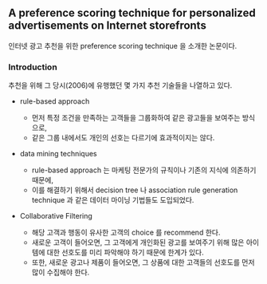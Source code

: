 ## A preference scoring technique for personalized advertisements on Internet storefronts

 인터넷 광고 추천을 위한  preference scoring technique  을 소개한 논문이다.
 
 ###  Introduction
 
  추천을 위해 그 당시(2006)에 유행했던 몇 가지 추천 기술들을 나열하고 있다. 
  
  * rule-based approach
    * 먼저 특정 조건을 만족하는 고객들을 그룹화하여 같은 광고들을 보여주는 방식으로, 
    * 같은 그룹 내에서도 개인의 선호는 다르기에 효과적이지는 않다. 
  
  * data mining techniques
    * rule-based approach 는 마케팅 전문가의 규칙이나 기존의 지식에 의존하기 때문에, 
    * 이를 해결하기 위해서  decision tree  나  association rule generation technique 과 같은 데이터 마이닝 기법들도 도입되었다.
     
  * Collaborative Filtering 
     * 해당 고객과 행동이 유사한 고객의  choice 를  recommend 한다. 
     * 새로운 고객이 들어오면, 그 고객에게 개인화된 광고를 보여주기 위해 많은 아이템에 대한 선호도를 미리 파악해야 하기 때문에 한계가 있다.
     * 또한, 새로운 광고나 제품이 들어오면, 그 상품에 대한 고객들의 선호도를 먼저 많이 수집해야 한다.
 

